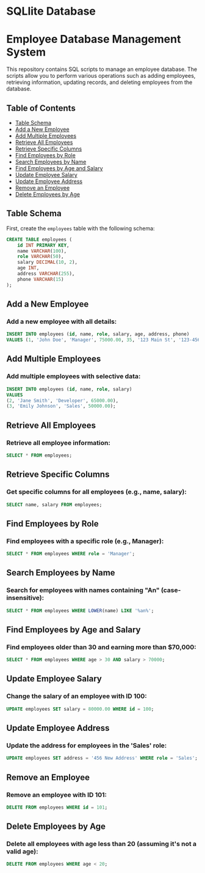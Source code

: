 # SQLlite Database

# Employee Database Management System

This repository contains SQL scripts to manage an employee database. The scripts allow you to perform various operations such as adding employees, retrieving information, updating records, and deleting employees from the database.

## Table of Contents

- [Table Schema](#table-schema)
- [Add a New Employee](#add-a-new-employee)
- [Add Multiple Employees](#add-multiple-employees)
- [Retrieve All Employees](#retrieve-all-employees)
- [Retrieve Specific Columns](#retrieve-specific-columns)
- [Find Employees by Role](#find-employees-by-role)
- [Search Employees by Name](#search-employees-by-name)
- [Find Employees by Age and Salary](#find-employees-by-age-and-salary)
- [Update Employee Salary](#update-employee-salary)
- [Update Employee Address](#update-employee-address)
- [Remove an Employee](#remove-an-employee)
- [Delete Employees by Age](#delete-employees-by-age)

## Table Schema

First, create the `employees` table with the following schema:

```sql
CREATE TABLE employees (
    id INT PRIMARY KEY,
    name VARCHAR(100),
    role VARCHAR(50),
    salary DECIMAL(10, 2),
    age INT,
    address VARCHAR(255),
    phone VARCHAR(15)
);
```

## Add a New Employee
### Add a new employee with all details:
```sql
INSERT INTO employees (id, name, role, salary, age, address, phone)
VALUES (1, 'John Doe', 'Manager', 75000.00, 35, '123 Main St', '123-456-7890');
```
## Add Multiple Employees
### Add multiple employees with selective data:
```sql
INSERT INTO employees (id, name, role, salary)
VALUES 
(2, 'Jane Smith', 'Developer', 65000.00),
(3, 'Emily Johnson', 'Sales', 50000.00);
```

## Retrieve All Employees
### Retrieve all employee information:
```sql
SELECT * FROM employees;
```

## Retrieve Specific Columns
### Get specific columns for all employees (e.g., name, salary):
```sql
SELECT name, salary FROM employees;
```

## Find Employees by Role
### Find employees with a specific role (e.g., Manager):
```sql
SELECT * FROM employees WHERE role = 'Manager';
```

## Search Employees by Name
### Search for employees with names containing "An" (case-insensitive):
```sql
SELECT * FROM employees WHERE LOWER(name) LIKE '%an%';
```

## Find Employees by Age and Salary
### Find employees older than 30 and earning more than $70,000:
```sql
SELECT * FROM employees WHERE age > 30 AND salary > 70000;
```

## Update Employee Salary
### Change the salary of an employee with ID 100:
```sql
UPDATE employees SET salary = 80000.00 WHERE id = 100;
```

## Update Employee Address
### Update the address for employees in the 'Sales' role:
```sql
UPDATE employees SET address = '456 New Address' WHERE role = 'Sales';
```

## Remove an Employee
### Remove an employee with ID 101:
```sql
DELETE FROM employees WHERE id = 101;
```

## Delete Employees by Age
### Delete all employees with age less than 20 (assuming it's not a valid age):
```sql
DELETE FROM employees WHERE age < 20;
```

